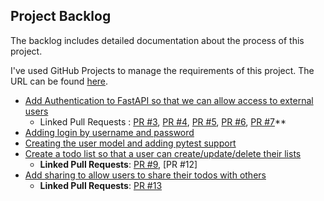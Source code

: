## Project Backlog

The backlog includes detailed documentation about the process of this project.

I've used GitHub Projects to manage the requirements of this project. The URL can be found [here](https://github.com/users/misraX/projects/1).

- [Add Authentication to FastAPI so that we can allow access to external users](https://github.com/misraX/fastapi-todo/issues/1)
    - Linked Pull Requests : [PR #3](https://github.com/misraX/fastapi-todo/pull/3), [PR #4](https://github.com/misraX/fastapi-todo/pull/4), [PR #5](https://github.com/misraX/fastapi-todo/pull/5), [PR #6](https://github.com/misraX/fastapi-todo/pull/6), [PR #7](https://github.com/misraX/fastapi-todo/pull/7)**
- [Adding login by username and password](https://github.com/misraX/fastapi-todo/pull/6)
- [Creating the user model and adding pytest support](https://github.com/misraX/fastapi-todo/pull/4)
- [Create a todo list so that a user can create/update/delete their lists](https://github.com/misraX/fastapi-todo/issues/2)
    - **Linked Pull Requests**: [PR #9](https://github.com/misraX/fastapi-todo/pull/9), [PR #12]
- [Add sharing to allow users to share their todos with others](https://github.com/misraX/fastapi-todo/issues/12)
    - **Linked Pull Requests**: [PR #13](https://github.com/misraX/fastapi-todo/pull/13)
